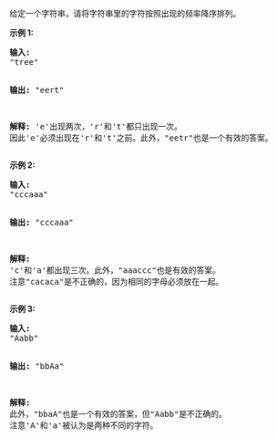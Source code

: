 <html>
 <body>
  <p>
   给定一个字符串，请将字符串里的字符按照出现的频率降序排列。
  </p>
  <p>
   <strong>
    示例 1:
   </strong>
  </p>
  <pre>
<strong>输入:</strong>
"tree"

<strong>输出:</strong>
"eert"

<strong>解释:
</strong>'e'出现两次，'r'和't'都只出现一次。
因此'e'必须出现在'r'和't'之前。此外，"eetr"也是一个有效的答案。
</pre>
  <p>
   <strong>
    示例 2:
   </strong>
  </p>
  <pre>
<strong>输入:</strong>
"cccaaa"

<strong>输出:</strong>
"cccaaa"

<strong>解释:
</strong>'c'和'a'都出现三次。此外，"aaaccc"也是有效的答案。
注意"cacaca"是不正确的，因为相同的字母必须放在一起。
</pre>
  <p>
   <strong>
    示例 3:
   </strong>
  </p>
  <pre>
<strong>输入:</strong>
"Aabb"

<strong>输出:</strong>
"bbAa"

<strong>解释:
</strong>此外，"bbaA"也是一个有效的答案，但"Aabb"是不正确的。
注意'A'和'a'被认为是两种不同的字符。
</pre>
 </body>
</html>